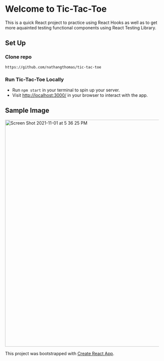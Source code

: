 # Welcome to Tic-Tac-Toe

This is a quick React project to practice using React Hooks as well as to get more aquainted testing functional components using React Testing Library. 

## **Set Up**

### Clone repo
```
https://github.com/nathangthomas/tic-tac-toe
```
### Run Tic-Tac-Toe Locally
- Run `npm start` in your terminal to spin up your server.
- Visit [http://localhost:3000/](http://localhost:3000/) in your browser to interact with the app.


## Sample Image
<img width="743" alt="Screen Shot 2021-11-01 at 5 36 25 PM" src="https://user-images.githubusercontent.com/47466067/139756691-ee52a12a-8ea9-4359-831a-5144594eafdc.png">

This project was bootstrapped with [Create React App](https://github.com/facebook/create-react-app).
